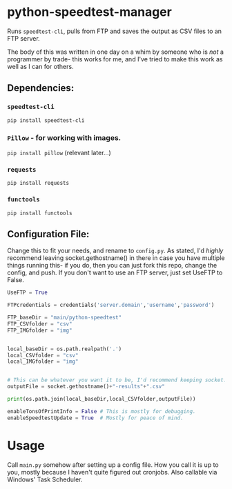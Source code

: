 # python-speedtest-manager
Runs ``speedtest-cli``, pulls from FTP and saves the output as CSV files to an FTP server.

The body of this was written in one day on a whim by someone who is *not* a programmer by trade- this works for me, and I've tried to make this work as well as I can for others.

## Dependencies:
### ``speedtest-cli``
``pip install speedtest-cli``
### ``Pillow`` - for working with images.
``pip install pillow``
(relevant later...)
### ``requests``
``pip install requests``
### ``functools``
``pip install functools``

## Configuration File:
Change this to fit your needs, and rename to ``config.py``.
As stated, I'd *highly* recommend leaving socket.gethostname() in there in case you have multiple things running this- if you do, then you can just fork this repo, change the config, and push.
If you don't want to use an FTP server, just set UseFTP to False.
```python
UseFTP = True

FTPcredentials = credentials('server.domain','username','password')

FTP_baseDir = "main/python-speedtest"
FTP_CSVfolder = "csv"
FTP_IMGfolder = "img"


local_baseDir = os.path.realpath('.')
local_CSVfolder = "csv"
local_IMGfolder = "img"


# This can be whatever you want it to be, I'd recommend keeping socket.gethostname() in there somewhere so that if you have multiple instances of this they all have separate places to upload.
outputFile = socket.gethostname()+"-results"+".csv" 

print(os.path.join(local_baseDir,local_CSVfolder,outputFile))

enableTonsOfPrintInfo = False # This is mostly for debugging.
enableSpeedtestUpdate = True  # Mostly for peace of mind.
```

# Usage
Call ``main.py`` somehow after setting up a config file.  How you call it is up to you, mostly because I haven't quite figured out cronjobs.  Also callable via Windows' Task Scheduler.
